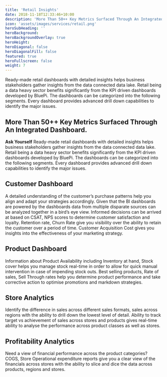```yaml
---
title: 'Retail Insights'
date: 2018-11-18T12:33:46+10:00
description: 'More Than 50++ Key Metrics Surfaced Through An Integrated Dashboard.'
icon: 'assets/images/services/retail.png'
heroSubHeading: ''
heroBackground:
heroBackgroundOverlay: true
heroHeight:
heroDiagonal: false
heroDiagonalFill: false
featured: true
heroFullscreen: false
weight: 7
---
```


Ready-made retail dashboards with detailed insights helps business stakeholders gather insights from the data connected data lake. Retail being a data heavy sector benefits significantly from the KPI driven dashboards developed by BluePi. The dashboards can be categorized into the following segments. Every dashboard provides advanced drill down capabilities to identify the major issues.

## More Than 50++ Key Metrics Surfaced Through An Integrated Dashboard.
**Ask Yourself**
Ready-made retail dashboards with detailed insights helps business stakeholders gather insights from the data connected data lake. Retail being a data heavy sector benefits significantly from the KPI driven dashboards developed by BluePi. The dashboards can be categorized into the following segments. Every dashboard provides advanced drill down capabilities to identify the major issues.

## Customer Dashboard
A detailed understanding of the customer’s purchase patterns help you align and adapt your strategies accordingly. Given that the BI dashboards are powered by the dashboards data from multiple disparate sources can be analyzed together in a bird’s eye view. Informed decisions can be arrived at based on CSAT, NPS scores to determine customer satisfaction and loyalty. Retention rate, Churn Rate give you visibility over the ability to retain the customer over a period of time. Customer Acquisition Cost gives you insights into the effectiveness of your marketing strategy.

## Product Dashboard
Information about Product Availability including Inventory at hand, Stock cover helps you manage stock real-time in order to allow for quick manual intervention in case of impending stock outs. Best selling products, Rate of sales, Sell Through rates help you determine product performance and take corrective action to optimise promotions and markdown strategies.

## Store Analytics
Identify the difference in sales across different sales formats, sales across regions with the ability to drill down the lowest level of detail. Ability to track target vs achievement of sales across stores and products gives real-time ability to analyse the performance across product classes as well as stores.

## Profitability Analytics
Need a view of financial performance across the product categories? COGS, Store Operational expenditure reports give you a clear view of the financials across stores with the ability to slice and dice the data across products, regions and stores.